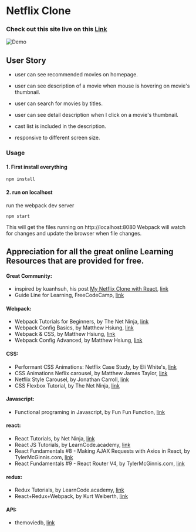 # Netflix Clone


### Check out this site live on this [Link](http://yc-netflix.surge.sh/) 

![Demo](https://github.com/yuchiu/netflix-clone/blob/master/demo.gif) 

## User Story

- user can see recommended movies on homepage.

- user can see description of a movie when mouse is hovering on movie's thumbnail.

- user can search for movies by titles.

- user can see detail description when I click on a movie's thumbnail.

- cast list is included in the description.

- responsive to different screen size.

### Usage 
#### 1. First install everything

```
npm install

```


#### 2. run on localhost
run the webpack dev server

```
npm start

```
This will get the files running on http://localhost:8080
Webpack will watch for changes and update the browser when file changes.


## Appreciation for all the great online Learning Resources that are provided for free.

#### Great Community: 
- inspired by kuanhsuh, his post [My Netflix Clone with React](https://forum.freecodecamp.org/t/check-it-out-my-netflix-clone-with-react/113587), [link](https://forum.freecodecamp.org/u/kuanhsuh/summary)
- Guide Line for Learning, FreeCodeCamp, [link](https://www.freecodecamp.org/)

#### Webpack: 
- Webpack Tutorials for Beginners, by The Net Ninja, [link](https://www.youtube.com/playlist?list=PL4cUxeGkcC9iTQ3J5oa6orDIMQKKxl8dC)
- Webpack Config Basics, by Matthew Hsiung, [link](https://www.youtube.com/playlist?list=PLnUE-7Cz5mHFU_qrXCxZlk0925nCMYKVS)
- Webpack & CSS, by Matthew Hsiung, [link](https://www.youtube.com/playlist?list=PLnUE-7Cz5mHExcBWO9VV_GN-fniE2l-CR)
- Webpack Config Advanced, by Matthew Hsiung, [link](https://www.youtube.com/playlist?list=PLnUE-7Cz5mHERezkTJfh0iU0LESkHmSxA)

#### CSS: 
- Performant CSS Animations: Netflix Case Study, by Eli White's, [link](http://eng.wealthfront.com/2015/06/30/implementing-netflix-redesign/)
- CSS Animations Neflix carousel, by Matthew James Taylor, [link](https://codepen.io/mattjamestaylor/pen/dodYPr)
- Netflix Style Carousel, by Jonathan Carroll, [link](https://codepen.io/jonathanlcarroll/pen/aNgRBb?q=Netflix&limit=all&depth=everything&show_forks=false)
- CSS Flexbox Tutorial, by The Net Ninja, [link](https://www.youtube.com/playlist?list=PL4cUxeGkcC9i3FXJSUfmsNOx8E7u6UuhG)

#### Javascript:
- Functional programing in Javascript, by Fun Fun Function, [link](https://www.youtube.com/playlist?list=PL0zVEGEvSaeEd9hlmCXrk5yUyqUag-n84)

#### react:
- React Tutorials, by Net Ninja, [link](https://www.youtube.com/watch?v=yZ0f1Apb5CU&list=PL4cUxeGkcC9i0_2FF-WhtRIfIJ1lXlTZR)
- React JS Tutorials, by LearnCode.academy, [link](https://www.youtube.com/watch?v=MhkGQAoc7bc&list=PLoYCgNOIyGABj2GQSlDRjgvXtqfDxKm5b)
- React Fundamentals #8 - Making AJAX Requests with Axios in React,  by TylerMcGinnis.com, [link](https://www.youtube.com/watch?v=TxqqrNfgTto&list=PLqrUy7kON1mc7U60YUaN3ZR9EHlh9fsDL&index=3)
- React Fundamentals #9 - React Router V4, by TylerMcGinnis.com, [link](https://www.youtube.com/watch?v=_Fzl0Cim6F8&index=4&list=PLqrUy7kON1mc7U60YUaN3ZR9EHlh9fsDL)

#### redux:
- Redux Tutorials, by LearnCode.academy, [link](https://www.youtube.com/playlist?list=PLoYCgNOIyGADILc3iUJzygCqC8Tt3bRXt)
- React+Redux+Webpack, by Kurt Weiberth, [link](https://www.youtube.com/playlist?list=PLQDnxXqV213JJFtDaG0aE9vqvp6Wm7nBg)

#### API:
- themoviedb, [link](https://www.themoviedb.org/documentation/api)